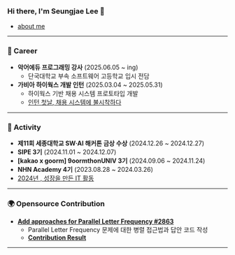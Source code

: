 ### Hi there, I'm Seungjae Lee 👋
- [about me](https://masiljangajji.notion.site/255b70a0feb680c58609e715cc7e983b)

---

### 💼 Career
- **악어에듀 프로그래밍 강사** (2025.06.05 ~ ing)
  - 단국대학교 부속 소프트웨어 고등학교 입시 전담
- **가비아 하이웍스 개발 인턴** (2025.03.04 ~ 2025.05.31)
  - 하이웍스 기반 채용 시스템 프로토타입 개발
  - [인턴 첫날, 채용 시스템에 불시착하다](https://medium.com/@hjk172262/%ED%85%8C%EC%8A%A4%ED%8A%B8%EC%9E%85%EB%8B%88%EB%8B%A4-7e759ffa9fa4)


---

### 🚀 Activity
- **제11회 세종대학교 SW·AI 해커톤 금상 수상** (2024.12.26 ~ 2024.12.27)  
- **SIPE 3기** (2024.11.01 ~ 2024.12.07)  
- **[kakao x goorm] 9oormthonUNIV 3기** (2024.09.06 ~ 2024.11.24)
- **NHN Academy 4기** (2023.08.28 ~ 2024.03.26)
- [2024년 , 성장을 만든 IT 활동](https://sprinkle-place-c1a.notion.site/2024-IT-184b70a0feb68086ac07ca47f7e52c80?pvs=74)

---

### 🌍 Opensource Contribution

- **[Add approaches for Parallel Letter Frequency #2863](https://github.com/exercism/java/pull/2863)**  
  - Parallel Letter Frequency 문제에 대한 병렬 접근법과 답안 코드 작성
  - **[Contribution Result](https://exercism.org/tracks/java/exercises/parallel-letter-frequency/dig_deeper)** <br>

---
